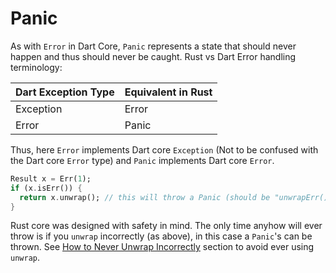 # Panic
As with `Error` in Dart Core, `Panic` represents a state that should never happen and thus should never be caught.
Rust vs Dart Error handling terminology:

| Dart Exception Type | Equivalent in Rust |
|---------------------|--------------------|
| Exception           | Error              |
| Error               | Panic              |

Thus, here `Error` implements Dart core `Exception` (Not to be confused with the
Dart core `Error` type) and `Panic` implements Dart core `Error`.
```dart
Result x = Err(1);
if (x.isErr()) {
  return x.unwrap(); // this will throw a Panic (should be "unwrapErr()")
}
```

Rust core was designed with safety in mind. The only time anyhow will ever throw is if you `unwrap` incorrectly (as 
above), in
this case a `Panic`'s can be thrown. See 
[How to Never Unwrap Incorrectly](https://github.com/mcmah309/rust_core#how-to-never-unwrap-incorrectly) section to
avoid ever using `unwrap`.